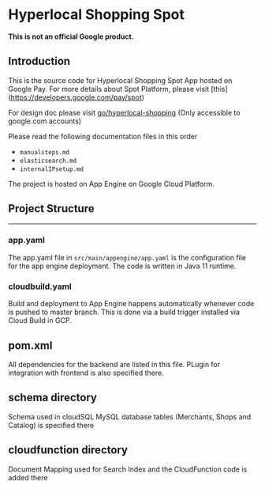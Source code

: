 # Hyperlocal Shopping Spot 

**This is not an official Google product.** 

## Introduction
This is the source code for Hyperlocal Shopping Spot App hosted on Google Pay.
For more details about Spot Platform, please visit [this] (https://developers.google.com/pay/spot)

For design doc please visit [go/hyperlocal-shopping](go/hyperlocal-shopping) (Only accessible to google.com accounts)

Please read the following documentation files in this order
- `manualsteps.md`
- `elasticsearch.md`
- `internalIPsetup.md`

The project is hosted on App Engine on Google Cloud Platform. 

## Project Structure
---

### app.yaml
The app.yaml file in `src/main/appengine/app.yaml` is the configuration file for the app engine deployment. The code is written in Java 11 runtime. 

### cloudbuild.yaml
Build and deployment to App Engine happens automatically whenever code is pushed to master branch. This is done via a build trigger installed via Cloud Build in GCP. 

## pom.xml 
All dependencies for the backend are listed in this file. PLugin for integration with frontend is also specified there.

## schema directory
Schema used in cloudSQL MySQL database tables (Merchants, Shops and Catalog) is specified there

## cloudfunction directory
Document Mapping used for Search Index and the CloudFunction code is added there
